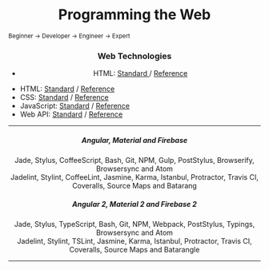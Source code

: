 <h1 align="center">
  Programming the Web 
</h1>
<small> Beginner → Developer → Engineer → Expert </small>
<h3 align="center"> Web Technologies </h3>

<div align="center">
  <ul>
    <li>
      HTML: 
        <a href="https://www.w3.org/TR/html51/"> Standard </a> / 
        <a href="https://developer.mozilla.org/en-US/docs/Web/HTML/Reference"> Reference </a>
    </li>
  </ul>
</div>


* HTML: [Standard](https://www.w3.org/TR/html51/) / [Reference](https://developer.mozilla.org/en-US/docs/Web/HTML/Reference)
* CSS: [Standard](https://www.w3.org/Style/CSS/current-work) / [Reference](https://developer.mozilla.org/en-US/docs/Web/CSS/Reference)
* JavaScript: [Standard](http://www.ecma-international.org/ecma-262/6.0/) / [Reference](https://developer.mozilla.org/en-US/docs/Web/JavaScript/Reference)
* Web API: [Standard](https://www.w3.org/TR/#tr_Javascript_APIs) / [Reference](https://github.com/Shyam-Chen/Web-Cheat-Sheet/blob/master/Web-API-Reference.md)

***

<div align="center">
  <h5> Angular, Material and Firebase </h5>
  <p>
    Jade, Stylus, CoffeeScript, Bash, Git, NPM, Gulp, PostStylus, Browserify, Browsersync and Atom<br>
    Jadelint, Stylint, CoffeeLint, Jasmine, Karma, Istanbul, Protractor, Travis CI, Coveralls, Source Maps and Batarang
  </p>
  <h5> Angular 2, Material 2 and Firebase 2 </h5>
  <p>
    Jade, Stylus, TypeScript, Bash, Git, NPM, Webpack, PostStylus, Typings, Browsersync and Atom<br>
    Jadelint, Stylint, TSLint, Jasmine, Karma, Istanbul, Protractor, Travis CI, Coveralls, Source Maps and Batarangle
  </p>
</div>

***

<h5 align="center"></h5>
